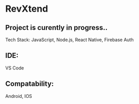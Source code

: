 # RevXtend

## Project is curently in progress..

 Tech Stack: JavaScript, Node.js, React Native, Firebase Auth

## IDE:
 VS Code

## Compatability:
 Android, IOS
